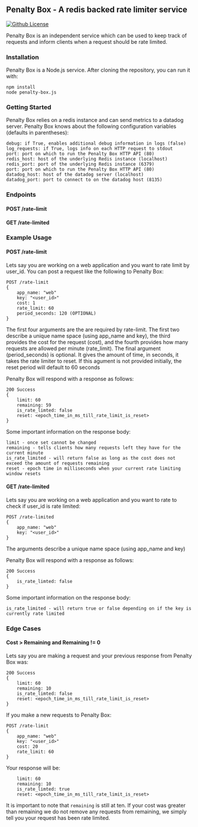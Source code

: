 ## Penalty Box - A redis backed rate limiter service
[![Github License](https://img.shields.io/github/license/gamechanger/penalty-box.svg)](https://github.com/gamechanger/penalty-box/blob/master/LICENSE)

Penalty Box is an independent service which can be used to keep track of requests and inform clients when a request should be rate limited.

### Installation
Penalty Box is a Node.js service. After cloning the repository, you can run it with:
```
npm install
node penalty-box.js
```

### Getting Started
Penalty Box relies on a redis instance and can send metrics to a datadog server.
Penalty Box knows about the following configuration variables (defaults in parentheses):
```
debug: if True, enables additional debug information in logs (false)
log_requests: if True, logs info on each HTTP request to stdout
port: port on which to run the Penalty Box HTTP API (80)
redis_host: host of the underlying Redis instance (localhost)
redis_port: port of the underlying Redis instance (6379)
port: port on which to run the Penalty Box HTTP API (80)
datadog_host: host of the datadog server (localhost)
datadog_port: port to connect to on the datadog host (8135)
```

### Endpoints
#### POST /rate-limit
#### GET /rate-limited

### Example Usage
#### POST /rate-limit
Lets say you are working on a web application and you want to rate limit by user_id. You can post a request like the following to Penalty Box:
```
POST /rate-limit
{
    app_name: "web"
    key: "<user_id>"
    cost: 1
    rate_limit: 60
    period_seconds: 120 (OPTIONAL)
}
```
The first four arguments are the are required by rate-limit. The first two describe a unique name space (using app_name and key), the third provides the cost for the request (cost), and the fourth provides how many requests are allowed per minute (rate_limit).
The final argument (period_seconds) is optional. It gives the amount of time, in seconds, it takes the rate limiter to reset. If this agument is not provided initially, the reset period will default to 60 seconds

Penalty Box will respond with a response as follows:
```
200 Success
{
    limit: 60
    remaining: 59
    is_rate_limted: false
    reset: <epoch_time_in_ms_till_rate_limit_is_reset>
}
```

Some important information on the response body:
```
limit - once set cannot be changed
remaining - tells clients how many requests left they have for the current minute
is_rate_limited - will return false as long as the cost does not exceed the amount of requests remaining
reset - epoch time in milliseconds when your current rate limiting window resets
```

#### GET /rate-limited
Lets say you are working on a web application and you want to rate to check if user_id is rate limited:
```
POST /rate-limited
{
    app_name: "web"
    key: "<user_id>"
}
```
The arguments describe a unique name space (using app_name and key)

Penalty Box will respond with a response as follows:
```
200 Success
{
    is_rate_limted: false
}
```

Some important information on the response body:
```
is_rate_limited - will return true or false depending on if the key is currently rate limited
```


### Edge Cases
#### Cost > Remaining and Remaining != 0
Lets say you are making a request and your previous response from Penalty Box was:
```
200 Success
{
    limit: 60
    remaining: 10
    is_rate_limted: false
    reset: <epoch_time_in_ms_till_rate_limit_is_reset>
}
```

If you make a new requests to Penalty Box:
```
POST /rate-limit
{
    app_name: "web"
    key: "<user_id>"
    cost: 20
    rate_limit: 60
}
```

Your response will be:
```
    limit: 60
    remaining: 10
    is_rate_limted: true
    reset: <epoch_time_in_ms_till_rate_limit_is_reset>
```

It is important to note that `remaining` is still at ten. If your cost was greater than remaining we do not remove any requests from remaining, we simply tell you your request has been rate limited.
